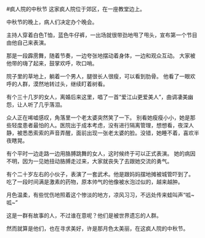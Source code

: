 #疯人院的中秋节
这家疯人院位于郊区，在一座教堂边上。

中秋节的晚上，病人们决定办个晚会。

主持人穿着白色T恤，蓝色牛仔裤，一出场就很带劲地甩了甩头，宣布第一个节目由他自己来表演。

那是一段霹雳舞，随着节奏，一边夸张地摆动着身体，一边和观众互动。
大家被他带的嗨了起来，鼓掌欢呼，吹口哨。

院子里的草地上，躺着一个男人，腿很长人很瘦，可以看到肋骨。
他看了一眼欢呼的人群，漠然地转过头，继续盯着树看。

有个三十几岁的女人，离婚后来这里，唱了一首“爱江山更爱美人”，曲调凄美幽怨，让人听了几乎落泪。

众人正在唏嘘感叹，角落里一个老太婆突然笑了一下。
别看她瘦瘦小小，她是那些轻度患者最怕的人。医院出于成本考虑，没有进行隔离管理，想想看，夜深人静，被悉悉索索的声音弄醒，面前出现一张老太婆的脸。没错，她睡不着，喜欢半夜瞎晃。

有个平时一边走路一边用胳膊跳舞的女人，这时候终于可以正式表演。
她的病因不明，因为一见她扭动胳膊走过来，大家就丧失了去跟她交流的勇气。

有个二十岁左右的小伙子，表演了一套武术。他是跟妈妈摆地摊被城管吓到了。
吃了一段时间满是激素的药物，原本帅气的他像被水泡过似的，越来越肿。

月色温柔，有些忧伤地照着这个惨淡的地方，凉风习习，不远处传来蛙叫声“呱~呱~”

这是一群有故事的人，不过谁在意呢？他们是被世界遗忘的人群。

然而就算是他们，也在寻求美好，许是那月色太美丽，在这疯人院的中秋节。
